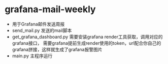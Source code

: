 # grafana-mail-weekly
- 用于Grafana邮件发送周报    
- send_mail.py 发送的mail脚本      
- get_grafana_dashboard.py 需要安装grafana render工具获取，调用对应的grafana接口， 需要grafana提前生成render使用的token，url配合你自己的grafana拼接，这样就生成了grafana报警图片  
- main.py 主程序运行  
